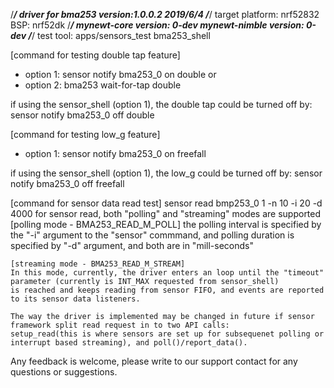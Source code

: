 <!--
#
# Licensed to the Apache Software Foundation (ASF) under one
# or more contributor license agreements.  See the NOTICE file
# distributed with this work for additional information
# regarding copyright ownership.  The ASF licenses this file
# to you under the Apache License, Version 2.0 (the
# "License"); you may not use this file except in compliance
# with the License.  You may obtain a copy of the License at
#
# http://www.apache.org/licenses/LICENSE-2.0
#
# Unless required by applicable law or agreed to in writing,
# software distributed under the License is distributed on an
# "AS IS" BASIS, WITHOUT WARRANTIES OR CONDITIONS OF ANY
#  KIND, either express or implied.  See the License for the
# specific language governing permissions and limitations
# under the License.
#
-->



/*********************************************************/
driver for bma253
version:1.0.0.2  2019/6/4 
/*********************************************************/
target platform: nrf52832
BSP: nrf52dk
/*********************************************************/
mynewt-core version: 0-dev
mynewt-nimble version: 0-dev
/*********************************************************/
test tool: apps/sensors_test
           bma253_shell

[command for testing double tap feature]
- option 1:
sensor notify bma253_0 on double
or
- option 2:
bma253 wait-for-tap double

if using the sensor_shell (option 1), the double tap could be turned off by:
sensor notify bma253_0 off double


[command for testing low_g feature]
- option 1:
sensor notify bma253_0 on freefall


if using the sensor_shell (option 1), the low_g could be turned off by:
sensor notify bma253_0 off freefall

[command for sensor data read test]
sensor read bmp253_0 1 -n 10 -i 20 -d 4000
    for sensor read, both "polling" and "streaming" modes are supported
    [polling mode - BMA253_READ_M_POLL]
    the polling interval is specified by the "-i" argument to the "sensor" commmand, and
    polling duration is specified by "-d" argument, and both are in "mill-seconds"

    [streaming mode - BMA253_READ_M_STREAM]
    In this mode, currently, the driver enters an loop until the "timeout" parameter (currently is INT_MAX requested from sensor_shell)
    is reached and keeps reading from sensor FIFO, and events are reported to its sensor data listeners.

    The way the driver is implemented may be changed in future if sensor framework split read request in to two API calls:
    setup_read(this is where sensors are set up for subsequenet polling or interrupt based streaming), and poll()/report_data().


Any feedback is welcome, please write to our support contact for any questions or suggestions.


